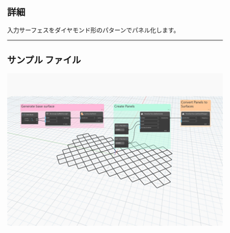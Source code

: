 ## 詳細
入力サーフェスをダイヤモンド形のパターンでパネル化します。
___
## サンプル ファイル

![ByDiamonds](./Autodesk.DesignScript.Geometry.PanelSurface.ByDiamonds_img.jpg)
